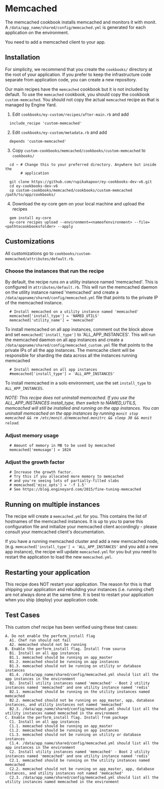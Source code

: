 # Memcached

The memcached cookbook installs memcached and monitors it with monit. A `/data/app_name/shared/config/memcached.yml` is generated for each application on the environment.

You need to add a memcached client to your app.

## Installation

For simplicity, we recommend that you create the `cookbooks/` directory at the
root of your application. If you prefer to keep the infrastructure code separate
from application code, you can create a new repository.

Our main recipes have the `memcached` cookbook but it is not included by default.
To use the `memcached` cookbook, you should copy the cookbook
`custom-memcached`. You should not copy the actual `memcached` recipe as
that is managed by Engine Yard.

  1. Edit `cookbooks/ey-custom/recipes/after-main.rb` and add

  ```
    include_recipe 'custom-memcached'
  ```

  2. Edit `cookbooks/ey-custom/metadata.rb` and add

  ```
    depends 'custom-memcached'
  ```

  3. Copy `custom-cookbooks/memcached/cookbooks/custom-memcached` to `cookbooks/`

  ```
    cd ~ # Change this to your preferred directory. Anywhere but inside the
         # application

    git clone https://github.com/rupikakapoor/ey-cookbooks-dev-v6.git
    cd ey-cookbooks-dev-v6
    cp custom-cookbooks/memcached/cookbooks/custom-memcached /path/to/app/cookbooks/
  ```

  4. Download the ey-core gem on your local machine and upload the recipes

  ```
    gem install ey-core
    ey-core recipes upload --environment=<nameofenvironment> --file=<pathtocookbooksfolder> --apply
  ```

## Customizations

All customizations go to `cookbooks/custom-memcached/attributes/default.rb`.

### Choose the instances that run the recipe

By default, the recipe runs on a utility instance named 'memcached'. This is configured in `attributes/default.rb`. This will run the memcached daemon on the utility instance named 'memcached' and create a `/data/appname/shared/config/memcached.yml` file that points to the private IP of the memcached instance.

```
  # Install memcached on a utility instance named 'memcached'
  memcached['install_type'] = 'NAMED_UTILS'
  memcached['utility_name'] = 'memcached'
```

To install memcached on all app instances, comment out the block above and set `memcached['install_type']` to 'ALL_APP_INSTANCES'. This will run the memcached daemon on all app instances and create a `/data/appname/shared/config/memcached_custom.yml` file that points to the private IPs of all the app instances. The memcache client will be responsible for sharding the data across all the instances running memcached

```
  # Install memcached on all app instances
  #memcached['install_type'] = 'ALL_APP_INSTANCES'
```

To install memcached in a solo environment, use the set `install_type` to `ALL_APP_INSTANCES`.

_NOTE: This recipe does not uninstall memcached. If you use the ALL\_APP\_INSTANCES install\_type, then switch to NAMED\_UTILS, memcached will still be installed and running on the app instances. You can uninstall memcached on the app instances by running `monit stop memcached && rm /etc/monit.d/memcached.monitrc && sleep 30 && monit reload`._

### Adjust memory usage

```
  # Amount of memory in MB to be used by memcached
  memcached['memusage'] = 1024
```

### Adjust the growth factor

```
  # Increase the growth factor.
  # Try this if you allocated more memory to memcached
  # and you're seeing lots of partially-filled slabs
  # memcached['misc_opts'] = '-f 1.5'
  # See https://blog.engineyard.com/2015/fine-tuning-memcached
```

## Running on multiple instances

The recipe will create a `memcached.yml` for you. This contains the list of hostnames of the memcached instances. It is up to you to parse this configuration file and initialize your memcached client accordingly - please consult your memcached client's documentation.

If you have a running memcached cluster and add a new memcached node, (e.g. `memcached['install_type'] = 'ALL_APP_INSTANCES'` and you add a new app instance), the recipe will update `memcached.yml` for you but you need to restart the application to load the new `memcached.yml`.

## Restarting your application

This recipe does NOT restart your application. The reason for this is that shipping
your application and rebuilding your instances (i.e. running chef) are not
always done at the same time. It is best to restart your application
when you ship (deploy) your application code.

## Test Cases

This custom chef recipe has been verified using these test cases:

```
A. Do not enable the perform_install flag
  A1. Chef run should not fail
  A2. memcached should not be running
B. Enable the perform_install flag. Install from source
  B1. Install on all app instances
  B1.1. memcached should be running on app_master
  B1.2. memcached should be running on app instances
  B1.3. memcached should not be running on utility or database instances
  B1.4. /data/app_name/shared/config/memcached.yml should list all the app instances in the environment
  B2. Install utility instances named 'memcached' - Boot 2 utility instances named 'memcached' and one utility instance named 'redis'
  B2.1. memcached should be running on the utility instances named memcached
  B2.2. memcached should not be running on app_master, app, database instances, and utility instances not named 'memcached'
  B2.3. /data/app_name/shared/config/memcached.yml should list all the utility instances named memcached in the environment
C. Enable the perform_install flag. Install from package
  C1. Install on all app instances
  C1.1. memcached should be running on app_master
  C1.2. memcached should be running on app instances
  C1.3. memcached should not be running on utility or database instances
  C1.4. /data/app_name/shared/config/memcached.yml should list all the app instances in the environment
  C2. Install utility instances named 'memcached' - Boot 2 utility instances named 'memcached' and one utility instance named 'redis'
  C2.1. memcached should be running on the utility instances named memcached
  C2.2. memcached should not be running on app_master, app, database instances, and utility instances not named 'memcached'
  C2.3. /data/app_name/shared/config/memcached.yml should list all the utility instances named memcached in the environment
```

